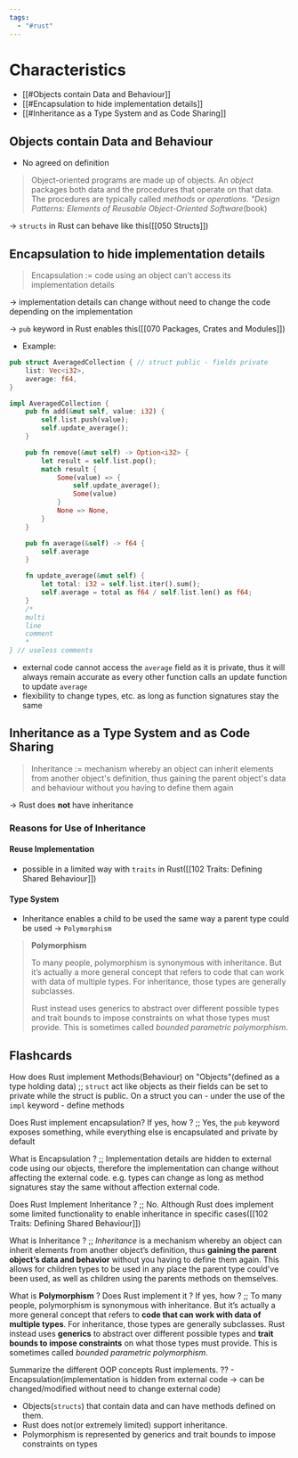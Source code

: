```yaml
---
tags:
  - "#rust"
---
```


# Characteristics
- [[#Objects contain Data and Behaviour]]
- [[#Encapsulation to hide implementation details]]
- [[#Inheritance as a Type System and as Code Sharing]]

## Objects contain Data and Behaviour
- No agreed on definition

>Object-oriented programs are made up of objects. An _object_ packages both data and the procedures that operate on that data. The procedures are typically called _methods_ or _operations_.
>	*"Design Patterns: Elements of Reusable Object-Oriented Software*(book)

-> `structs` in Rust can behave like this([[050 Structs]])
<!--SR:!2024-08-21,4,287-->

## Encapsulation to hide implementation details
> Encapsulation := code using an object can't access its implementation details

-> implementation details can change without need to change the code depending on the implementation 

-> `pub` keyword in Rust enables this([[070 Packages, Crates and Modules]])
- Example:
```rust
pub struct AveragedCollection { // struct public - fields private
	list: Vec<i32>,
	average: f64,
}
```

```rust
impl AveragedCollection {
    pub fn add(&mut self, value: i32) {
        self.list.push(value);
        self.update_average();
    }

    pub fn remove(&mut self) -> Option<i32> {
        let result = self.list.pop();
        match result {
            Some(value) => {
                self.update_average();
                Some(value)
            }
            None => None,
        }
    }

    pub fn average(&self) -> f64 {
        self.average
    }

    fn update_average(&mut self) {
        let total: i32 = self.list.iter().sum();
        self.average = total as f64 / self.list.len() as f64;
    }
    /*
    multi
    line
    comment
    *
} // useless comments
```
- external code cannot access the `average` field as it is private, thus it will always remain accurate as every other function calls an update function to update `average`
- flexibility to change types, etc. as long as function signatures stay the same

## Inheritance as a Type System and as Code Sharing
> Inheritance := mechanism whereby an object can inherit elements from another object's definition, thus gaining the parent object's data and behaviour without you having to define them again

-> Rust does **not** have inheritance
### Reasons for Use of Inheritance
#### Reuse Implementation
- possible in a limited way with `traits` in Rust([[102 Traits: Defining Shared Behaviour]])
#### Type System
- Inheritance enables a child to be used the same way a parent type could be used -> `Polymorphism`

> **Polymorphism**
> 
> To many people, polymorphism is synonymous with inheritance. But it’s actually a more general concept that refers to code that can work with data of multiple types. For inheritance, those types are generally subclasses.
> 
> Rust instead uses generics to abstract over different possible types and trait bounds to impose constraints on what those types must provide. This is sometimes called _bounded parametric polymorphism_.

## Flashcards
How does Rust implement Methods(Behaviour) on "Objects"(defined as a type holding data) ;; `struct`  act like objects as their fields can be set to private while the struct is public. On a struct you can - under the use of the `impl` keyword - define methods

<!--SR:!2025-04-15,241,332-->

Does Rust implement encapsulation? If yes, how ? ;; Yes, the `pub` keyword exposes something, while everything else is encapsulated and private by default

<!--SR:!2025-02-15,182,312-->

What is Encapsulation ? ;; Implementation details are hidden to external code using our objects, therefore the implementation can change without affecting the external code. e.g. types can change as long as method signatures stay the same without affection external code.

<!--SR:!2025-04-09,235,330-->

Does Rust Implement Inheritance ? ;; No. Although Rust does implement some limited functionality to enable inheritance in specific cases([[102 Traits: Defining Shared Behaviour]])

<!--SR:!2024-12-09,114,272-->

What is Inheritance ? ;; _Inheritance_ is a mechanism whereby an object can inherit elements from another object’s definition, thus **gaining the parent object’s data and behavior** without you having to define them again. This allows for children types to be used in any place the parent type could've been used, as well as children using the parents methods on themselves.

<!--SR:!2024-12-28,133,312-->

What is **Polymorphism** ? Does Rust implement it ? If yes, how ? ;; To many people, polymorphism is synonymous with inheritance. But it’s actually a more general concept that refers to **code that can work with data of multiple types**. For inheritance, those types are generally subclasses. Rust instead uses **generics** to abstract over different possible types and **trait bounds to impose constraints** on what those types must provide. This is sometimes called _bounded parametric polymorphism_.

<!--SR:!2025-01-19,155,292-->

Summarize the different OOP concepts Rust implements. ?? - Encapsulation(implementation is hidden from external code -> can be changed/modified without need to change external code)
- Objects(`structs`) that contain data and can have methods defined on them.
- Rust does not(or extremely limited) support inheritance. 
- Polymorphism is represented by generics and trait bounds to impose constraints on types

<!--SR:!2024-08-30,13,290-->